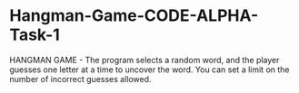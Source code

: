# Hangman-Game-CODE-ALPHA-Task-1
HANGMAN GAME - The program selects a random word, and the player guesses one letter at a time to uncover the word. You can set a limit on the number of incorrect guesses allowed.
